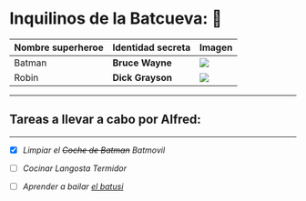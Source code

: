 # Inquilinos de la Batcueva: :bat:

| **Nombre superheroe**| **Identidad secreta** | **Imagen** |
|----------------------|-----------------------|------------|
| Batman               |  **Bruce Wayne**      |![](https://mural.uv.es/franpevi/batman.jpg)
| Robin                |  **Dick Grayson**     |![](https://mural.uv.es/franpevi/robin.jpg)|

***
## Tareas a llevar a cabo por Alfred:
***
- [X] *Limpiar el ~~Coche de Batman~~ Batmovil*
- [ ]  *Cocinar Langosta Termidor*
- [ ]  *Aprender a bailar [el batusi](https://youtu.be/wnoBD1OPUX4)*



